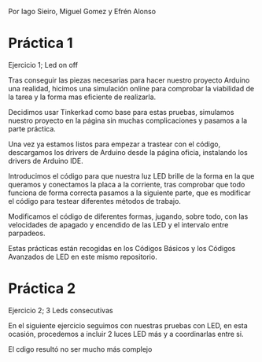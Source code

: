 Por Iago Sieiro, Miguel Gomez y Efrén Alonso

# Práctica 1

Ejercicio 1; Led on off

Tras conseguir las piezas necesarias para hacer nuestro proyecto Arduino una realidad, hicimos una simulación online para comprobar la viabilidad de la tarea y la forma mas eficiente de realizarla.

Decidimos usar Tinkerkad como base para estas pruebas, simulamos nuestro proyecto en la página sin muchas complicaciones y pasamos a la parte práctica.

Una vez ya estamos listos para empezar a trastear con el código, descargamos los drivers de Arduino desde la página oficia, instalando los 
drivers de Arduino IDE.

Introducimos el código para que nuestra luz LED brille de la forma en la que queramos y conectamos la placa a la corriente, tras comprobar que todo funciona de forma correcta pasamos a la siguiente parte, que es modificar el código para testear diferentes métodos de trabajo.

Modificamos el código de diferentes formas, jugando, sobre todo, con las velocidades de apagado y encendido de las LED y el intervalo entre parpadeos.

Estas prácticas están recogidas en los Códigos Básicos y los Códigos Avanzados de LED en este mismo repositorio.

# Práctica 2

Ejercicio 2; 3 Leds consecutivas

En el siguiente ejercicio seguimos con nuestras pruebas con LED, en esta ocasión, procedemos a incluir 2 luces LED más y a coordinarlas
entre si.

El cdigo resultó no ser mucho más complejo
